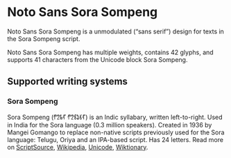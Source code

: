 
# Noto Sans Sora Sompeng

Noto Sans Sora Sompeng is a unmodulated (“sans serif”) design for texts in the Sora Sompeng script. 

Noto Sans Sora Sompeng has multiple weights, contains 42 glyphs, and supports 41 characters from the Unicode block Sora Sompeng.


## Supported writing systems


### Sora Sompeng

Sora Sompeng (𑃐𑃦𑃝𑃗 𑃐𑃦𑃖𑃛𑃣𑃗) is an Indic syllabary, written left-to-right. Used in India for the Sora language (0.3 million speakers). Created in 1936 by Mangei Gomango to replace non-native scripts previously used for the Sora language: Telugu, Oriya and an IPA-based script. Has 24 letters. Read more on [ScriptSource](https://scriptsource.org/scr/Sora), [Wikipedia](https://en.wikipedia.org/wiki/ISO_15924:Sora), [Unicode](https://www.unicode.org/versions/Unicode13.0.0/ch15.pdf#G95556), [Wiktionary](https://en.wiktionary.org/wiki/Category:Sorang_Sompeng_script).

